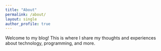 ```yaml
---
title: "About"
permalink: /about/
layout: single
author_profile: true
---
```


Welcome to my blog! This is where I share my thoughts and experiences about technology, programming, and more.
